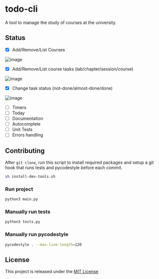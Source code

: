 # todo-cli

A tool to manage the study of courses at the university.

## Status

- [x] Add/Remove/List Courses

![image](https://user-images.githubusercontent.com/12123721/121871890-ede98700-cd04-11eb-905e-0c0400facfb2.png)

- [x] Add/Remove/List course tasks (lab/chapter/session/course)

![image](https://user-images.githubusercontent.com/12123721/121872005-12456380-cd05-11eb-9429-6d5a53d0a523.png)

- [x] Change task status (not-done/almost-done/done)

![image](https://user-images.githubusercontent.com/12123721/121872097-2b4e1480-cd05-11eb-87e8-a8fabb23995b.png)

- [ ] Timers
- [ ] Today
- [ ] Documentation
- [ ] Autocomplete
- [ ] Unit Tests
- [ ] Errors handling

## Contributing

After `git clone`, run this script to install required packages and setup a git hook that runs tests and pycodestyle before each commit.

```bash
sh install-dev-tools.sh
```

### Run project

```bash
python3 main.py
```

### Manually run tests

```bash
python3 tests.py
```

### Manually run pycodestyle

```bash
pycodestyle . --max-line-length=120
```

## License

This project is released under the [MIT License](./LICENSE.md)
